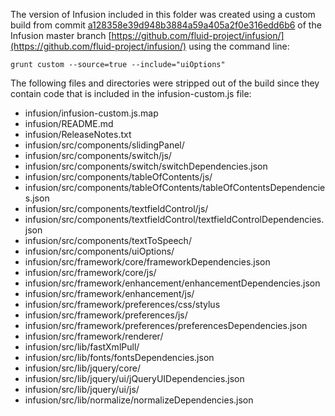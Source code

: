 
The version of Infusion included in this folder was created using a custom build from commit [a128358e39d948b3884a59a405a2f0e316edd6b6](https://github.com/fluid-project/infusion/tree/a128358e39d948b3884a59a405a2f0e316edd6b6) of the Infusion master branch [https://github.com/fluid-project/infusion/](https://github.com/fluid-project/infusion/) using the command line:

    grunt custom --source=true --include="uiOptions"

The following files and directories were stripped out of the build since they contain code that is included in the infusion-custom.js file:

* infusion/infusion-custom.js.map
* infusion/README.md
* infusion/ReleaseNotes.txt
* infusion/src/components/slidingPanel/
* infusion/src/components/switch/js/
* infusion/src/components/switch/switchDependencies.json
* infusion/src/components/tableOfContents/js/
* infusion/src/components/tableOfContents/tableOfContentsDependencies.json
* infusion/src/components/textfieldControl/js/
* infusion/src/components/textfieldControl/textfieldControlDependencies.json
* infusion/src/components/textToSpeech/
* infusion/src/components/uiOptions/
* infusion/src/framework/core/frameworkDependencies.json
* infusion/src/framework/core/js/
* infusion/src/framework/enhancement/enhancementDependencies.json
* infusion/src/framework/enhancement/js/
* infusion/src/framework/preferences/css/stylus
* infusion/src/framework/preferences/js/
* infusion/src/framework/preferences/preferencesDependencies.json
* infusion/src/framework/renderer/
* infusion/src/lib/fastXmlPull/
* infusion/src/lib/fonts/fontsDependencies.json
* infusion/src/lib/jquery/core/
* infusion/src/lib/jquery/ui/jQueryUIDependencies.json
* infusion/src/lib/jquery/ui/js/
* infusion/src/lib/normalize/normalizeDependencies.json
